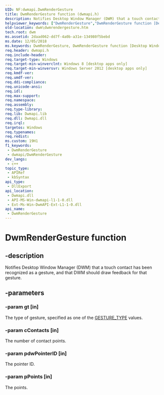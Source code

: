 ```yaml
---
UID: NF:dwmapi.DwmRenderGesture
title: DwmRenderGesture function (dwmapi.h)
description: Notifies Desktop Window Manager (DWM) that a touch contact has been recognized as a gesture, and that DWM should draw feedback for that gesture.
helpviewer_keywords: ["DwmRenderGesture","DwmRenderGesture function [Desktop Window Manager]","dwm.dwmrendergesture","dwmapi/DwmRenderGesture"]
old-location: dwm\dwmrendergesture.htm
tech.root: dwm
ms.assetid: 2daad062-dd7f-4a0b-a31e-134980f5bebd
ms.date: 12/05/2018
ms.keywords: DwmRenderGesture, DwmRenderGesture function [Desktop Window Manager], dwm.dwmrendergesture, dwmapi/DwmRenderGesture
req.header: dwmapi.h
req.include-header: 
req.target-type: Windows
req.target-min-winverclnt: Windows 8 [desktop apps only]
req.target-min-winversvr: Windows Server 2012 [desktop apps only]
req.kmdf-ver: 
req.umdf-ver: 
req.ddi-compliance: 
req.unicode-ansi: 
req.idl: 
req.max-support: 
req.namespace: 
req.assembly: 
req.type-library: 
req.lib: Dwmapi.lib
req.dll: Dwmapi.dll
req.irql: 
targetos: Windows
req.typenames: 
req.redist: 
ms.custom: 19H1
f1_keywords:
 - DwmRenderGesture
 - dwmapi/DwmRenderGesture
dev_langs:
 - c++
topic_type:
 - APIRef
 - kbSyntax
api_type:
 - DllExport
api_location:
 - Dwmapi.dll
 - API-MS-Win-dwmapi-l1-1-0.dll
 - Ext-Ms-Win-DwmAPI-Ext-L1-1-0.dll
api_name:
 - DwmRenderGesture
---
```


# DwmRenderGesture function


## -description

Notifies Desktop Window Manager (DWM) that a touch contact has been recognized as a gesture, and that DWM should draw feedback for that gesture.

## -parameters

### -param gt [in]

The type of gesture, specified as one of the <a href="/windows/desktop/api/dwmapi/ne-dwmapi-gesture_type">GESTURE_TYPE</a> values.

### -param cContacts [in]

The number of contact points.

### -param pdwPointerID [in]

The pointer ID.

### -param pPoints [in]

The points.